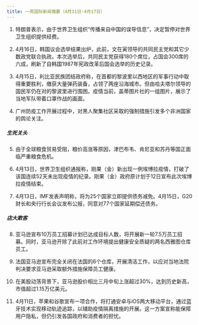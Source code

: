 ```yaml
---
title: 一周国际新闻摘要（4月11日-4月17日）
---
```


1. 特朗普表示，由于世界卫生组织“传播来自中国的误导信息”，决定暂停对世界卫生组织提供经费。

2. 4月16日，韩国议会选举结果出炉，此前，文在寅领导的共同民主党和其它少数政党联合执政。本次选举后，共同民主党获得180个席位，占国会300席的六成，刷新了自韩国1987年宪政改革后国会选举的历史记录。

<!--more-->

3. 4月15日，利比亚民族团结政府称，在首都的黎波里以西地区的军事行动中取得重要胜利，缴获大量弹药装备，占领了两座沿海城市。但由哈夫塔尔领导的国民军仍在对的黎波里进行围困。疫情当前，盖蒂图片社的一组图片，展示了当地军队带着口罩作战的画面。

4. 广州防疫工作开展过程中，对黑人聚集社区采取的强制措施引发多个非洲国家的舆论关注。

##### 生死关头
5. 由于全球粮食贸易受阻，粮价高涨等原因，津巴布韦、肯尼亚和苏丹等国正面临严重粮食危机。

6. 4月13日，世界卫生组织通报称，刚果（金）新出现一例埃博拉疫情，打破了该国连续52天未出现疫情的纪录。刚果（金）政府原计划于12日宣布此次埃博拉疫情结束。

7. 4月13日，IMF发表声明称，将为25个国家立即提供债务减免。4月15日，G20财长和央行行长会议发布公报，同意对77个国家延期偿还债务。

##### 店大欺客
8. 亚马逊宣布10万员工招募计划已达成目标人数，将开展新一轮7.5万员工招募。同时，亚马逊开除了此前对工作环境提出健康安全质疑的两名西雅图仓库员工。

9. 法国亚马逊宣布完全关闭在法国的6个仓库，开展清洁工作，以应对当地法院判决要求亚马逊采取额外措施保障员工健康。

10. 在美股动荡背景下，亚马逊股价相比三月中旬上涨超过30%，达到历史新高，市值超过1.15万亿美元。

11. 4月11日，苹果和谷歌宣布一项合作，将打通安卓与iOS两大移动平台，通过蓝牙技术实现移动轨迹追踪，以辅助疫情隔离措施的开展。这一方案宣称能保障用户隐私，但仍引发各国政府和消费者的担忧。


 